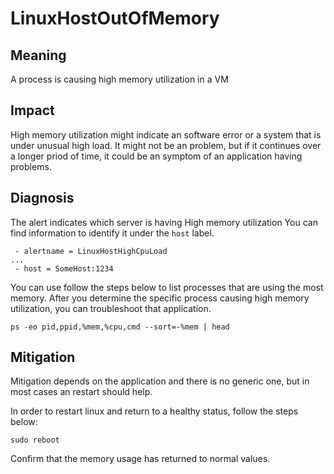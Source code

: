 # LinuxHostOutOfMemory

## Meaning

A  process is causing high memory utilization in a VM

## Impact

High memory utilization might indicate an software error or a system that is under unusual high load.
It might not be an problem, but if it continues over a longer priod of time, it could be an symptom of an application
having problems.

## Diagnosis

The alert indicates which server is having High memory utilization
You can find information to identify it under the `host` label.

```console
 - alertname = LinuxHostHighCpuLoad
...
 - host = SomeHost:1234
```

You can use follow the steps below to list processes that are using the most memory. 
After you determine the specific process causing high memory utilization, you can troubleshoot that application.

```console
ps -eo pid,ppid,%mem,%cpu,cmd --sort=-%mem | head
```

## Mitigation

Mitigation depends on the application and there is no generic one, but in most cases an restart should help.

In order to restart linux and return to a healthy status, follow the steps below:

```console
sudo reboot 
```

Confirm that the memory usage has returned to normal values.

